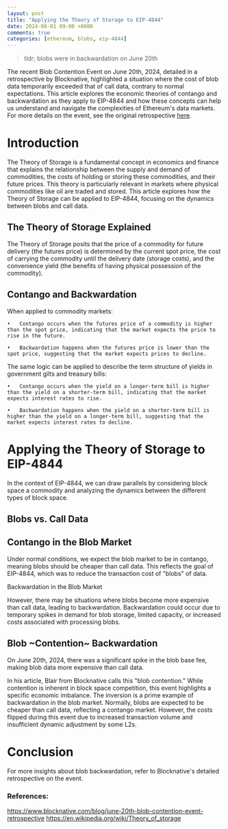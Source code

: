 ```yaml
---
layout: post
title: "Applying the Theory of Storage to EIP-4844"
date: 2024-06-01 09:00 +0000
comments: true
categories: [ethereum, blobs, eip-4844]
---
```


> tldr; blobs were in backwardation on June 20th


The recent Blob Contention Event on June 20th, 2024, detailed in a retrospective by Blocknative, highlighted a situation where the cost of blob data temporarily exceeded that of call data, contrary to normal expectations. This article explores the economic theories of contango and backwardation as they apply to EIP-4844 and how these concepts can help us understand and navigate the complexities of Ethereum's data markets. For more details on the event, see the original retrospective [here](https://www.blocknative.com/blog/june-20th-blob-contention-event-retrospective).

# Introduction

The Theory of Storage is a fundamental concept in economics and finance that explains the relationship between the supply and demand of commodities, the costs of holding or storing these commodities, and their future prices. This theory is particularly relevant in markets where physical commodities like oil are traded and stored. This article explores how the Theory of Storage can be applied to EIP-4844, focusing on the dynamics between blobs and call data.

## The Theory of Storage Explained

The Theory of Storage posits that the price of a commodity for future delivery (the futures price) is determined by the current spot price, the cost of carrying the commodity until the delivery date (storage costs), and the convenience yield (the benefits of having physical possession of the commodity).

## Contango and Backwardation

When applied to commodity markets:

	•	Contango occurs when the futures price of a commodity is higher than the spot price, indicating that the market expects the price to rise in the future.  

	•	Backwardation happens when the futures price is lower than the spot price, suggesting that the market expects prices to decline.

The same logic can be applied to describe the term structure of yields in government gilts and treasury bills:

	•	Contango occurs when the yield on a longer-term bill is higher than the yield on a shorter-term bill, indicating that the market expects interest rates to rise.

	•	Backwardation happens when the yield on a shorter-term bill is higher than the yield on a longer-term bill, suggesting that the market expects interest rates to decline.

# Applying the Theory of Storage to EIP-4844

In the context of EIP-4844, we can draw parallels by considering block space a commodity and analyzing the dynamics between the different types of block space.

## Blobs vs. Call Data

## Contango in the Blob Market

Under normal conditions, we expect the blob market to be in contango, meaning blobs should be cheaper than call data. This reflects the goal of EIP-4844, which was to reduce the transaction cost of "blobs" of data.

Backwardation in the Blob Market

However, there may be situations where blobs become more expensive than call data, leading to backwardation. Backwardation could occur due to temporary spikes in demand for blob storage, limited capacity, or increased costs associated with processing blobs. 

## Blob ~Contention~ Backwardation

On June 20th, 2024, there was a significant spike in the blob base fee, making blob data more expensive than call data.

In his article, Blair from Blocknative calls this "blob contention." While contention is inherent in block space competition, this event highlights a specific economic imbalance. The inversion is a prime example of backwardation in the blob market. Normally, blobs are expected to be cheaper than call data, reflecting a contango market. However, the costs flipped during this event due to increased transaction volume and insufficient dynamic adjustment by some L2s.

# Conclusion

For more insights about blob backwardation, refer to Blocknative's detailed retrospective on the event.

### References:

https://www.blocknative.com/blog/june-20th-blob-contention-event-retrospective
https://en.wikipedia.org/wiki/Theory_of_storage  
